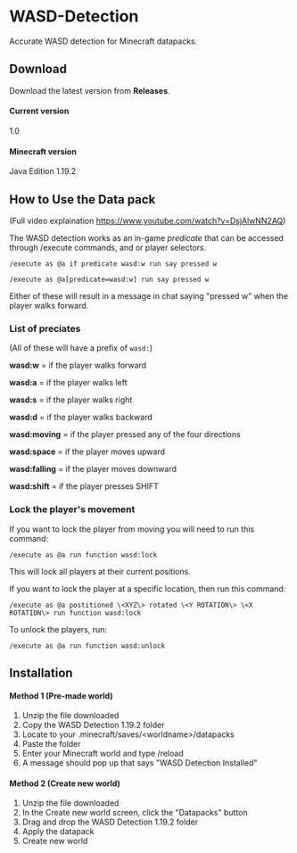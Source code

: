 # WASD-Detection
Accurate WASD detection for Minecraft datapacks.

## Download
Download the latest version from **Releases**.

#### Current version
1.0

#### Minecraft version
Java Edition 1.19.2

## How to Use the Data pack

(Full video explaination https://www.youtube.com/watch?v=DsjAlwNN2AQ)

The WASD detection works as an in-game *predicate* that can be accessed through /execute commands, and or player selectors.

```
/execute as @a if predicate wasd:w run say pressed w
```

```
/execute as @a[predicate=wasd:w] run say pressed w
```
Either of these will result in a message in chat saying "pressed w" when the player walks forward.

### List of preciates
(All of these will have a prefix of `wasd:`)

**wasd:w** = if the player walks forward

**wasd:a** = if the player walks left

**wasd:s** = if the player walks right

**wasd:d** = if the player walks backward

**wasd:moving** = if the player pressed any of the four directions

**wasd:space** = if the player moves upward

**wasd:falling** = if the player moves downward

**wasd:shift** = if the player presses SHIFT

### Lock the player's movement

If you want to lock the player from moving you will need to run this command:
```
/execute as @a run function wasd:lock
```
This will lock all players at their current positions.

If you want to lock the player at a specific location, then run this command:
```
/execute as @a postitioned \<XYZ\> rotated \<Y ROTATION\> \<X ROTATION\> run function wasd:lock
```
To unlock the players, run:
```
/execute as @a run function wasd:unlock
```

## Installation

#### Method 1 (Pre-made world)
1. Unzip the file downloaded
2. Copy the WASD Detection 1.19.2 folder
3. Locate to your .minecraft/saves/\<worldname\>/datapacks
4. Paste the folder
5. Enter your Minecraft world and type /reload
6. A message should pop up that says "WASD Detection Installed"

#### Method 2 (Create new world)
1. Unzip the file downloaded
2. In the Create new world screen, click the "Datapacks" button
3. Drag and drop the WASD Detection 1.19.2 folder
4. Apply the datapack
5. Create new world
